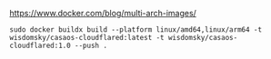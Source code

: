 https://www.docker.com/blog/multi-arch-images/

    sudo docker buildx build --platform linux/amd64,linux/arm64 -t wisdomsky/casaos-cloudflared:latest -t wisdomsky/casaos-cloudflared:1.0 --push .
